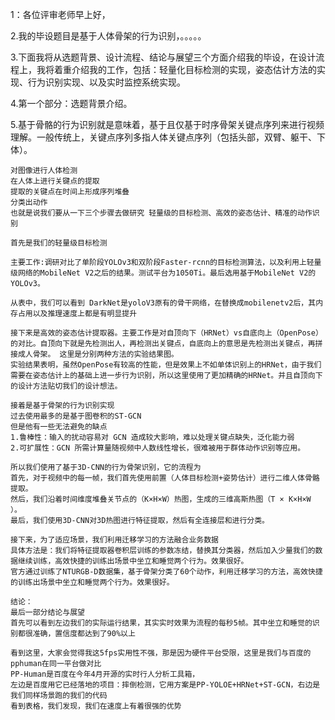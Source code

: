 1：各位评审老师早上好，



2.我的毕设题目是基于人体骨架的行为识别，。。。。。



3.下面我将从选题背景、设计流程、结论与展望三个方面介绍我的毕设，在设计流程上，我将着重介绍我的工作，包括：轻量化目标检测的实现，姿态估计方法的实现、行为识别实现、以及实时监控系统实现。



4.第一个部分：选题背景介绍。

5.基于骨骼的行为识别就是意味着，基于且仅基于时序骨架关键点序列来进行视频理解。一般传统上，关键点序列多指人体关键点序列（包括头部，双臂、躯干、下体）。

```
对图像进行人体检测
在人体上进行关键点的提取
提取的关键点在时间上形成序列堆叠
分类出动作
也就是说我们要从一下三个步骤去做研究 轻量级的目标检测、高效的姿态估计、精准的动作识别 

```



```
首先是我们的轻量级目标检测

主要工作:调研对比了单阶段YOLOv3和双阶段Faster-rcnn的目标检测算法，以及利用上轻量级网络的MobileNet V2之后的结果。测试平台为1050Ti。最后选用基于MobileNet V2的YOLOv3。

从表中，我们可以看到 DarkNet是yoloV3原有的骨干网络，在替换成mobilenetv2后，其内存占用以及推理速度上都是有明显提升
```



```
接下来是高效的姿态估计提取器。主要工作是对自顶向下（HRNet）vs自底向上（OpenPose）的对比。自顶向下就是先检测出人，再检测出关键点，自底向上的意思是先检测出关键点，再拼接成人骨架。 这里是分别两种方法的实验结果图。
实验结果表明，虽然OpenPose有较高的性能，但是效果上不如单体识别上的HRNet，由于我们需要在姿态估计上的基础上进一步行为识别，所以这里使用了更加精确的HRNet。并且自顶向下的设计方法贴切我们的设计想法。

```

```
接着是基于骨架的行为识别实现
过去使用最多的是基于图卷积的ST-GCN
但是他有一些无法避免的缺点
1.鲁棒性：输入的扰动容易对 GCN 造成较大影响，难以处理关键点缺失，泛化能力弱
2.可扩展性：GCN 所需计算量随视频中人数线性增长，很难被用于群体动作识别等应用。
```

```
所以我们使用了基于3D-CNN的行为骨架识别，它的流程为
首先，对于视频中的每一帧，我们首先使用前置（人体目标检测+姿势估计）进行二维人体骨骼提取。
然后，我们沿着时间维度堆叠关节点的（K×H×W）热图，生成的三维高斯热图（T × K×H×W ）。
最后，我们使用3D-CNN对3D热图进行特征提取，然后有全连接层和进行分类。
```



```
接下来，为了适应场景，我们利用迁移学习的方法融合业务数据
具体方法是：我们将特征提取器卷积层训练的参数冻结，替换其分类器，然后加入少量我们的数据继续训练，高效快捷的训练出场景中坐立和睡觉两个行为。效果很好。
官方通过训练了NTURGB-D数据集，基于骨架分类了60个动作，利用迁移学习的方法，高效快捷的训练出场景中坐立和睡觉两个行为。效果很好。

```



```
结论：
最后一部分结论与展望
首先可以看到左边我们的实际运行结果，其实实时效果为流程的每秒5帧。其中坐立和睡觉的识别都很准确，置信度都达到了90%以上
```



```
看到这里，大家会觉得我这5fps实用性不强，那是因为硬件平台受限，这里是我们与百度的pphuman在同一平台做对比
PP-Human是百度在今年4月开源的实时行人分析工具箱，
左边是百度用它已经落地的项目：摔倒检测，它用方案是PP-YOLOE+HRNet+ST-GCN，右边是我们同样场景跑的我们的代码
看到表格，我们发现，我们在速度上有着很强的优势
```

